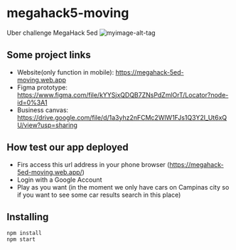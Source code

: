 # megahack5-moving
Uber challenge MegaHack 5ed
![myimage-alt-tag](/moving/src/images/moving-removebg-preview.png)

## Some project links
- Website(only function in mobile): https://megahack-5ed-moving.web.app
- Figma prototype: https://www.figma.com/file/kYYSjxQDQB7ZNsPdZmlOrT/Locator?node-id=0%3A1
- Business canvas: https://drive.google.com/file/d/1a3yhz2nFCMc2WlW1FJs1Q3Y2I_Ut6xQU/view?usp=sharing

## How test our app deployed

- Firs access this url address in your phone browser (https://megahack-5ed-moving.web.app/)
- Login with a Google Account
- Play as you want (in the moment we only have cars on Campinas city so if you want to see some car results search in this place)


## Installing
``` 
npm install
npm start 
```
